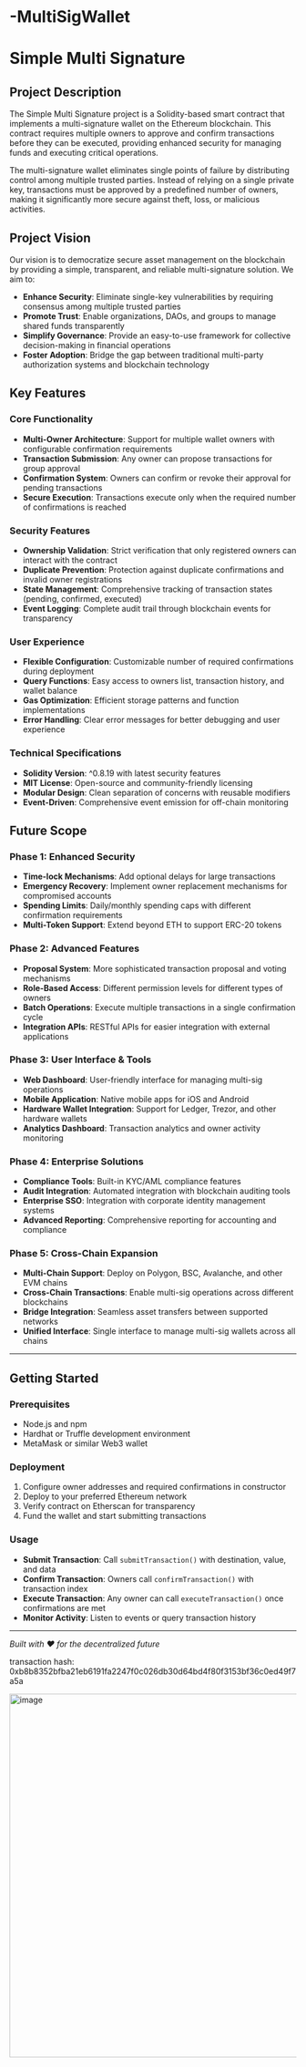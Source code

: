 # -MultiSigWallet

# Simple Multi Signature

## Project Description

The Simple Multi Signature project is a Solidity-based smart contract that implements a multi-signature wallet on the Ethereum blockchain. This contract requires multiple owners to approve and confirm transactions before they can be executed, providing enhanced security for managing funds and executing critical operations.

The multi-signature wallet eliminates single points of failure by distributing control among multiple trusted parties. Instead of relying on a single private key, transactions must be approved by a predefined number of owners, making it significantly more secure against theft, loss, or malicious activities.

## Project Vision

Our vision is to democratize secure asset management on the blockchain by providing a simple, transparent, and reliable multi-signature solution. We aim to:

- **Enhance Security**: Eliminate single-key vulnerabilities by requiring consensus among multiple trusted parties
- **Promote Trust**: Enable organizations, DAOs, and groups to manage shared funds transparently
- **Simplify Governance**: Provide an easy-to-use framework for collective decision-making in financial operations
- **Foster Adoption**: Bridge the gap between traditional multi-party authorization systems and blockchain technology

## Key Features

### Core Functionality
- **Multi-Owner Architecture**: Support for multiple wallet owners with configurable confirmation requirements
- **Transaction Submission**: Any owner can propose transactions for group approval
- **Confirmation System**: Owners can confirm or revoke their approval for pending transactions
- **Secure Execution**: Transactions execute only when the required number of confirmations is reached

### Security Features
- **Ownership Validation**: Strict verification that only registered owners can interact with the contract
- **Duplicate Prevention**: Protection against duplicate confirmations and invalid owner registrations
- **State Management**: Comprehensive tracking of transaction states (pending, confirmed, executed)
- **Event Logging**: Complete audit trail through blockchain events for transparency

### User Experience
- **Flexible Configuration**: Customizable number of required confirmations during deployment
- **Query Functions**: Easy access to owners list, transaction history, and wallet balance
- **Gas Optimization**: Efficient storage patterns and function implementations
- **Error Handling**: Clear error messages for better debugging and user experience

### Technical Specifications
- **Solidity Version**: ^0.8.19 with latest security features
- **MIT License**: Open-source and community-friendly licensing
- **Modular Design**: Clean separation of concerns with reusable modifiers
- **Event-Driven**: Comprehensive event emission for off-chain monitoring

## Future Scope

### Phase 1: Enhanced Security
- **Time-lock Mechanisms**: Add optional delays for large transactions
- **Emergency Recovery**: Implement owner replacement mechanisms for compromised accounts
- **Spending Limits**: Daily/monthly spending caps with different confirmation requirements
- **Multi-Token Support**: Extend beyond ETH to support ERC-20 tokens

### Phase 2: Advanced Features
- **Proposal System**: More sophisticated transaction proposal and voting mechanisms
- **Role-Based Access**: Different permission levels for different types of owners
- **Batch Operations**: Execute multiple transactions in a single confirmation cycle
- **Integration APIs**: RESTful APIs for easier integration with external applications

### Phase 3: User Interface & Tools
- **Web Dashboard**: User-friendly interface for managing multi-sig operations
- **Mobile Application**: Native mobile apps for iOS and Android
- **Hardware Wallet Integration**: Support for Ledger, Trezor, and other hardware wallets
- **Analytics Dashboard**: Transaction analytics and owner activity monitoring

### Phase 4: Enterprise Solutions
- **Compliance Tools**: Built-in KYC/AML compliance features
- **Audit Integration**: Automated integration with blockchain auditing tools
- **Enterprise SSO**: Integration with corporate identity management systems
- **Advanced Reporting**: Comprehensive reporting for accounting and compliance

### Phase 5: Cross-Chain Expansion
- **Multi-Chain Support**: Deploy on Polygon, BSC, Avalanche, and other EVM chains
- **Cross-Chain Transactions**: Enable multi-sig operations across different blockchains
- **Bridge Integration**: Seamless asset transfers between supported networks
- **Unified Interface**: Single interface to manage multi-sig wallets across all chains

---

## Getting Started

### Prerequisites
- Node.js and npm
- Hardhat or Truffle development environment
- MetaMask or similar Web3 wallet

### Deployment
1. Configure owner addresses and required confirmations in constructor
2. Deploy to your preferred Ethereum network
3. Verify contract on Etherscan for transparency
4. Fund the wallet and start submitting transactions

### Usage
- **Submit Transaction**: Call `submitTransaction()` with destination, value, and data
- **Confirm Transaction**: Owners call `confirmTransaction()` with transaction index
- **Execute Transaction**: Any owner can call `executeTransaction()` once confirmations are met
- **Monitor Activity**: Listen to events or query transaction history

---

*Built with ❤️ for the decentralized future*

transaction hash: 0xb8b8352bfba21eb6191fa2247f0c026db30d64bd4f80f3153bf36c0ed49f7a5a


<img width="1893" height="638" alt="image" src="https://github.com/user-attachments/assets/1fe7fc26-4f80-4353-8761-1a2347652a10" />
